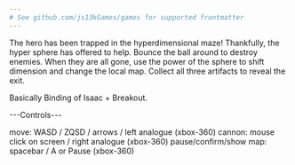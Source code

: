 ```yaml
---
# See github.com/js13kGames/games for supported frontmatter
---
```

The hero has been trapped in the hyperdimensional maze! Thankfully, the hyper sphere has offered to help. Bounce the ball around to destroy enemies. When they are all gone, use the power of the sphere to shift dimension and change the local map. Collect all three artifacts to reveal the exit.

Basically Binding of Isaac + Breakout.

---Controls---

move: WASD / ZQSD / arrows / left analogue (xbox-360)
cannon: mouse click on screen / right analogue (xbox-360)
pause/confirm/show map: spacebar / A or Pause (xbox-360)